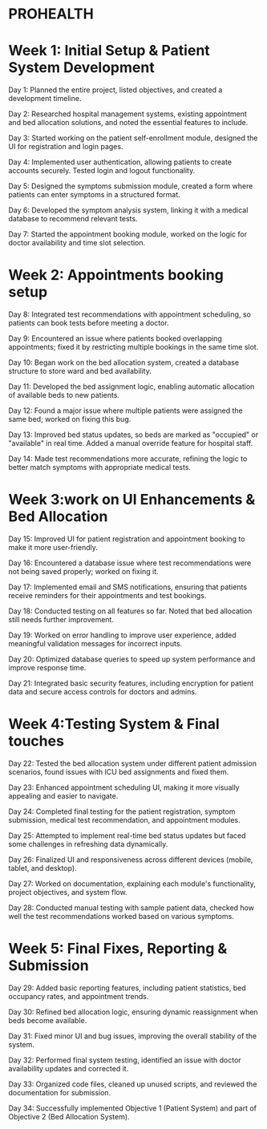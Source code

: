 # PROHEALTH
# Week 1: Initial Setup & Patient System Development
Day 1: Planned the entire project, listed objectives, and created a development timeline.

Day 2: Researched hospital management systems, existing appointment and bed allocation solutions, and noted the essential features to include.

Day 3: Started working on the patient self-enrollment module, designed the UI for registration and login pages.

Day 4: Implemented user authentication, allowing patients to create accounts securely. Tested login and logout functionality.

Day 5: Designed the symptoms submission module, created a form where patients can enter symptoms in a structured format.

Day 6: Developed the symptom analysis system, linking it with a medical database to recommend relevant tests.

Day 7: Started the appointment booking module, worked on the logic for doctor availability and time slot selection.

# Week 2: Appointments booking setup
Day 8: Integrated test recommendations with appointment scheduling, so patients can book tests before meeting a doctor.

Day 9: Encountered an issue where patients booked overlapping appointments; fixed it by restricting multiple bookings in the same time slot.

Day 10: Began work on the bed allocation system, created a database structure to store ward and bed availability.

Day 11: Developed the bed assignment logic, enabling automatic allocation of available beds to new patients.

Day 12: Found a major issue where multiple patients were assigned the same bed; worked on fixing this bug.

Day 13: Improved bed status updates, so beds are marked as "occupied" or "available" in real time. Added a manual override feature for hospital staff.

Day 14: Made test recommendations more accurate, refining the logic to better match symptoms with appropriate medical tests.

# Week 3:work on UI Enhancements & Bed Allocation 
Day 15: Improved UI for patient registration and appointment booking to make it more user-friendly.

Day 16: Encountered a database issue where test recommendations were not being saved properly; worked on fixing it.

Day 17: Implemented email and SMS notifications, ensuring that patients receive reminders for their appointments and test bookings.

Day 18: Conducted testing on all features so far. Noted that bed allocation still needs further improvement.

Day 19: Worked on error handling to improve user experience, added meaningful validation messages for incorrect inputs.

Day 20: Optimized database queries to speed up system performance and improve response time.

Day 21: Integrated basic security features, including encryption for patient data and secure access controls for doctors and admins.

# Week 4:Testing System & Final touches
Day 22: Tested the bed allocation system under different patient admission scenarios, found issues with ICU bed assignments and fixed them.

Day 23: Enhanced appointment scheduling UI, making it more visually appealing and easier to navigate.

Day 24: Completed final testing for the patient registration, symptom submission, medical test recommendation, and appointment modules.

Day 25: Attempted to implement real-time bed status updates but faced some challenges in refreshing data dynamically.

Day 26: Finalized UI and responsiveness across different devices (mobile, tablet, and desktop).

Day 27: Worked on documentation, explaining each module's functionality, project objectives, and system flow.

Day 28: Conducted manual testing with sample patient data, checked how well the test recommendations worked based on various symptoms.

# Week 5: Final Fixes, Reporting & Submission
Day 29: Added basic reporting features, including patient statistics, bed occupancy rates, and appointment trends.

Day 30: Refined bed allocation logic, ensuring dynamic reassignment when beds become available.

Day 31: Fixed minor UI and bug issues, improving the overall stability of the system.

Day 32: Performed final system testing, identified an issue with doctor availability updates and corrected it.

Day 33: Organized code files, cleaned up unused scripts, and reviewed the documentation for submission.

Day 34:  Successfully implemented Objective 1 (Patient System) and part of Objective 2 (Bed Allocation System).
